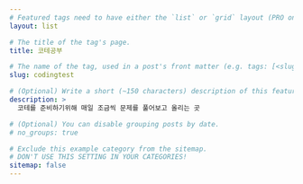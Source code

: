 ```yaml
---
# Featured tags need to have either the `list` or `grid` layout (PRO only).
layout: list

# The title of the tag's page.
title: 코테공부

# The name of the tag, used in a post's front matter (e.g. tags: [<slug>]).
slug: codingtest

# (Optional) Write a short (~150 characters) description of this featured tag.
description: >
  코테를 준비하기위해 매일 조금씩 문제를 풀어보고 올리는 곳

# (Optional) You can disable grouping posts by date.
# no_groups: true

# Exclude this example category from the sitemap.
# DON'T USE THIS SETTING IN YOUR CATEGORIES!
sitemap: false
---
```

